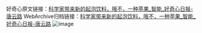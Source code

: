 好奇心原文链接：[科学家带来新的起泡饮料，哦不，一种苹果_智能_好奇心日报-唐云路](https://www.qdaily.com/articles/3140.html)
WebArchive归档链接：[科学家带来新的起泡饮料，哦不，一种苹果_智能_好奇心日报-唐云路](http://web.archive.org/web/20190623151550/https://www.qdaily.com/articles/3140.html)
![image](http://ww3.sinaimg.cn/large/007d5XDply1g3v6pb8gakj30u02t81kx)